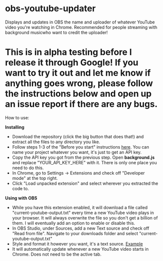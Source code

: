 # obs-youtube-updater
Displays and updates in OBS the name and uploader of whatever YouTube video you're watching in Chrome. Recommended for people streaming with background musicwho want to credit the uploader!

# This is in alpha testing before I release it through Google! If you want to try it out and let me know if anything goes wrong, please follow the instructions below and open up an issue report if there are any bugs.

How to use:

**Installing**

* Download the repository (click the big button that does that!) and extract all the files to any directory you like.
* Follow steps 1-3 of the "Before you start" instructions [here](https://developers.google.com/youtube/v3/getting-started#before-you-start). You can name your project whatever you want, it's just to get an API key.
* Copy the API key you got from the previous step. Open **background.js** and replace "YOUR_API_KEY_HERE" with it. There is only one place you need to do this.
* In Chrome, go to Settings -> Extensions and check off "Developer mode" at the top right.
* Click "Load unpacked extension" and select wherever you extracted the code to.

**Using with OBS**

* While you have this extension enabled, it will download a file called "current-youtube-output.txt" every time a new YouTube video plays in your browser. It will always overwrite the file so you don't get a billion of them. I will eventually add an option to enable or disable this.
* In OBS Studio, under Sources, add a new Text source and check off "Read from file". Navigate to your downloads folder and select "current-youtube-output.txt"
* Style and format it however you want, it's a text source. [Example](http://imgur.com/a/B2mKG)
* It will automatically update whenever a new YouTube video starts in Chrome. Does not need to be the active tab.
